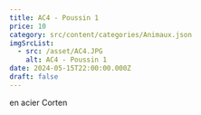 ```yaml
---
title: AC4 - Poussin 1
price: 10
category: src/content/categories/Animaux.json
imgSrcList:
  - src: /asset/AC4.JPG
    alt: AC4 - Poussin 1
date: 2024-05-15T22:00:00.000Z
draft: false
---
```


en acier Corten
